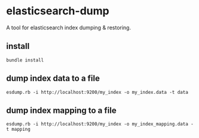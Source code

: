 # elasticsearch-dump
A tool for elasticsearch index dumping &amp; restoring.

## install
```
bundle install
```

## dump index data to a file
```
esdump.rb -i http://localhost:9200/my_index -o my_index.data -t data
```

## dump index mapping to a file
``` 
esdump.rb -i http://localhost:9200/my_index -o my_index_mapping.data -t mapping
```
